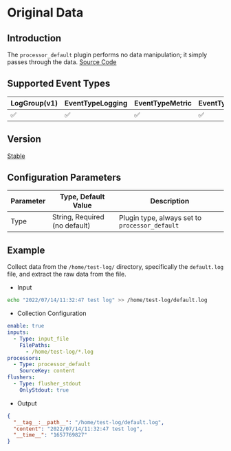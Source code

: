 # Original Data

## Introduction

The `processor_default` plugin performs no data manipulation; it simply passes through the data. [Source Code](https://github.com/alibaba/ilogtail/blob/main/plugins/processor/defaultone/processor_default.go)

## Supported Event Types

| **LogGroup(v1)** | **EventTypeLogging** | **EventTypeMetric** | **EventTypeSpan** |
| --- | --- | --- | --- |
| ✅ | ✅ | ✅ | ✅ |

## Version

[Stable](../stability-level.md)

## Configuration Parameters

| Parameter | Type, Default Value | Description |
| --- | --- | --- |
| Type | String, Required (no default) | Plugin type, always set to `processor_default` |

## Example

Collect data from the `/home/test-log/` directory, specifically the `default.log` file, and extract the raw data from the file.

* Input

```bash
echo "2022/07/14/11:32:47 test log" >> /home/test-log/default.log
```

* Collection Configuration

```yaml
enable: true
inputs:
  - Type: input_file
    FilePaths:
      - /home/test-log/*.log
processors:
  - Type: processor_default
    SourceKey: content
flushers:
  - Type: flusher_stdout
    OnlyStdout: true
```

* Output

```json
{
  "__tag__:__path__": "/home/test-log/default.log",
  "content": "2022/07/14/11:32:47 test log",
  "__time__": "1657769827"
}
```
